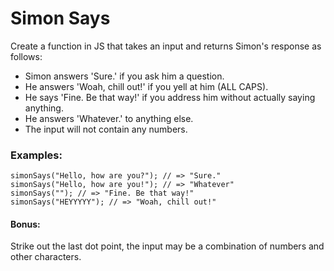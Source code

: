# Simon Says
Create a function in JS that takes an input and returns Simon's response as follows:
- Simon answers 'Sure.' if you ask him a question.
- He answers 'Woah, chill out!' if you yell at him (ALL CAPS).
- He says 'Fine. Be that way!' if you address him without actually saying anything.
- He answers 'Whatever.' to anything else.
- The input will not contain any numbers.

### Examples:
``` JS
simonSays("Hello, how are you?"); // => "Sure."
simonSays("Hello, how are you!"); // => "Whatever"
simonSays(""); // => "Fine. Be that way!"
simonSays("HEYYYYY"); // => "Woah, chill out!"
```

#### Bonus:
Strike out the last dot point, the input may be a combination of numbers and other characters.